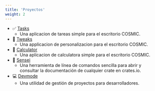 ```yaml
---
title: 'Proyectos'
weight: 2
---
```


* ✅ [Tasks](https://tasks.edfloreshz.dev/)
  * Una aplicacion de tareas simple para el escritorio COSMIC.
* 🎨 [Tweaks](https://github.com/cosmic-utils/tweaks)
  * Una applicacion de personalizacion para el escritorio COSMIC.
* 🧮 [Calculator](https://github.com/cosmic-utils/calculator)
  * Una aplicacion de calculatora simple para el escritorio COSMIC.
* 🏯 [Sensei](https://sensei.edfloreshz.dev/)
  * Una herramienta de línea de comandos sencilla para abrir y consultar la documentación de cualquier crate en crates.io.
* 💻 [Devmode](https://github.com/edfloreshz/devmode#readme)
  * Una utilidad de gestión de proyectos para desarrolladores.
